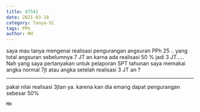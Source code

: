 ```yaml
---
title: 47541
date: 2021-03-18
category: Tanya-SC
tags: PPh
author: MH
---
```


saya mau tanya mengenai realisasi pengurangan angsuran PPh 25 .. yang total angsuran sebelumnya 7 JT an karna ada realisasi 50 % jadi 3 JT..... Nah yang saya pertanyakan untuk pelaporan SPT tahunan saya memakai angka normal 7jt atau angka setelah realisasi 3 JT an ?

---

pakai nilai realisasi 3jtan ya. karena kan dia emang dapat pengurangan sebesar 50%

`MH`
